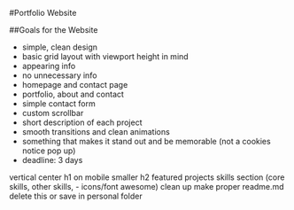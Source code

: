 #Portfolio Website

##Goals for the Website
- simple, clean design
- basic grid layout with viewport height in mind
- appearing info
- no unnecessary info
- homepage and contact page
- portfolio, about and contact
- simple contact form
- custom scrollbar
- short description of each project
- smooth transitions and clean animations
- something that makes it stand out and be memorable (not a cookies notice pop up)
- deadline: 3 days


vertical center h1 on mobile
smaller h2 featured projects
skills section (core skills, other skills, - icons/font awesome)
clean up
make proper readme.md
delete this or save in personal folder
